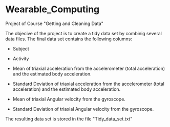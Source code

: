 # Wearable_Computing
Project of Course "Getting and Cleaning Data"

The objecive of the project is to create a tidy data set by combinig several data files. The final data set contains the following columns:

- Subject

- Activity

- Mean of triaxial acceleration from the accelerometer (total acceleration) and the estimated body acceleration.

- Standard Deviation of triaxial acceleration from the accelerometer (total acceleration) and the estimated body acceleration.

- Mean of triaxial Angular velocity from the gyroscope. 

- Standard Deviation of triaxial Angular velocity from the gyroscope.

The resulting data set is stored in the file "Tidy_data_set.txt"